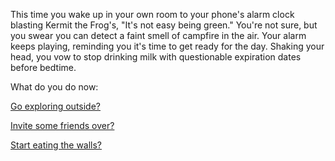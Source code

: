 This time you wake up in your own room to your phone's alarm clock blasting Kermit the Frog's, "It's not easy being green." 
You're not sure, but you swear you can detect a faint smell of campfire in the air. 
Your alarm keeps playing, reminding you it's time to get ready for the day. 
Shaking your head, you vow to stop drinking milk with questionable expiration dates before bedtime.

What do you do now:

[Go exploring outside?](../../../explore-outside/explore-outside.md)

[Invite some friends over?](../../../invite-friends/friends.md)

[Start eating the walls?](../../../eating-walls/eating-marshmallows.md)